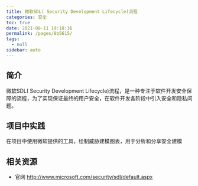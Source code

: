 ```yaml
---
title: 微软SDL( Security Development Lifecycle)流程
categories: 安全
toc: true
date: 2021-08-11 19:18:36
permalink: /pages/8b5615/
tags: 
  - null
sidebar: auto
---
```


## 简介
微软SDL( Security Development Lifecycle)流程，是一种专注于软件开发安全保障的流程，为了实现保证最终的用户安全，在软件开发各阶段中引入安全和隐私问题。

## 项目中实践

在项目中使用微软提供的工具，绘制威胁建模图表，用于分析和分享安全建模

## 相关资源

- 官网 http://www.microsoft.com/security/sdl/default.aspx 

